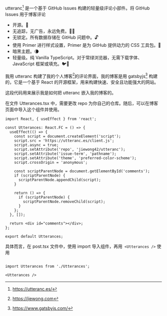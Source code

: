 utteranc[^1] 是一个基于 GitHub Issues 构建的轻量级评论小部件。将 GitHub Issues 用于博客评论
- 开源。🙌
- 无追踪，无广告，永远免费。📡🚫
- 无锁定。所有数据存储在 GitHub 问题中。🔓
- 使用 Primer 进行样式设置，Primer 是为 GitHub 提供动力的 CSS 工具包。💅
- 暗黑主题。🌘
- 轻量级。纯 Vanilla TypeScript。对于常绿浏览器，无需下载字体、JavaScript 框架或填充。🐦🌲

我用 utteranc 构建了我的个人博客[^2]的评论界面，我的博客是用 gatsbyjs[^3] 构建的，它是一个基于 React 的开源框架，用来构建快速、安全且功能强大的网站。

这段代码用来展示我是如何把 utteranc 嵌入我的博客的。

在文件 Utterances.tsx 中，需要更改 repo 为你自己的仓库。随后，可以在博客页面中导入这个组件并使用。
```tsx
import React, { useEffect } from 'react';

const Utterances: React.FC = () => {
  useEffect(() => {
    const script = document.createElement('script');
    script.src = 'https://utteranc.es/client.js';
    script.async = true;
    script.setAttribute('repo', 'jiewong42/utteranc');
    script.setAttribute('issue-term', 'pathname');
    script.setAttribute('theme', 'preferred-color-scheme');
    script.crossOrigin = 'anonymous';

    const scriptParentNode = document.getElementById('comments');
    if (scriptParentNode) {
      scriptParentNode.appendChild(script);
    }

    return () => {
      if (scriptParentNode) {
        scriptParentNode.removeChild(script);
      }
    };
  }, []);

  return <div id="comments"></div>;
};

export default Utterances;
```
具体而言，在 post.tsx 文件中，使用 import 导入组件，再用``` <Utterances />``` 使用

```tsx

import Utterances from './Utterances';

<Utterances />
```
[^1]:https://utteranc.es/
[^2]:https://jiewong.com
[^3]:https://www.gatsbyjs.com/